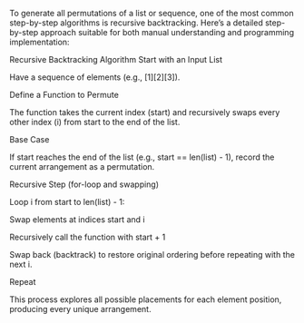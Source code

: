 To generate all permutations of a list or sequence, one of the most common step-by-step algorithms is recursive backtracking. Here’s a detailed step-by-step approach suitable for both manual understanding and programming implementation:

Recursive Backtracking Algorithm
Start with an Input List

Have a sequence of elements (e.g., [1][2][3]).

Define a Function to Permute

The function takes the current index (start) and recursively swaps every other index (i) from start to the end of the list.

Base Case

If start reaches the end of the list (e.g., start == len(list) - 1), record the current arrangement as a permutation.

Recursive Step (for-loop and swapping)

Loop i from start to len(list) - 1:

Swap elements at indices start and i

Recursively call the function with start + 1

Swap back (backtrack) to restore original ordering before repeating with the next i.

Repeat

This process explores all possible placements for each element position, producing every unique arrangement.